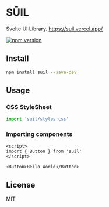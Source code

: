 # SŪIL

Svelte UI Library. <https://suil.vercel.app/>

[![npm version](https://badge.fury.io/js/suil.svg)](https://badge.fury.io/js/suil)

## Install

```sh
npm install suil --save-dev
```

## Usage

### CSS StyleSheet

```js
import 'suil/styles.css'
```

### Importing components

```svelte
<script>
import { Button } from 'suil'
</script>

<Button>Hello World</Button>
```

## License

MIT
